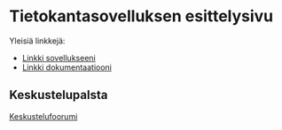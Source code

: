 # Tietokantasovelluksen esittelysivu

Yleisiä linkkejä:

* [Linkki sovellukseeni](https://madkoppa.users.cs.helsinki.fi/fistsoha)
* [Linkki dokumentaatiooni](https://www.github.com)

## Keskustelupalsta

[Keskustelufoorumi](http://advancedkittenry.github.io/suunnittelu_ja_tyoymparisto/aiheet/Keskustelufoorumi.html) 

